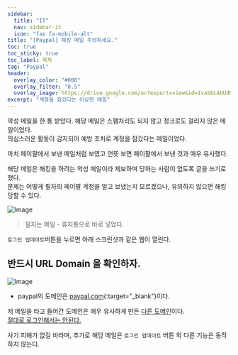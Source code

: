 ```yaml
---
sidebar:
  title: "IT"
  nav: sidebar-it
  icon: "fas fa-mobile-alt"
title: "[Paypal] 해킹 메일 주의하세요."
toc: true
toc_sticky: true
toc_label: 목차
tag: "Paypal"
header:
  overlay_color: "#000"
  overlay_filter: "0.5"
  overlay_image: https://drive.google.com/uc?export=view&id=1vaSbLAUUdMLg1KCKChGNbKdptqDdo6Mr
excerpt: "계정을 잠갔다는 이상한 메일"
---
```

악성 메일을 한 통 받았다. 해당 메일은 스팸처리도 되지 않고 정크로도 걸리지 않은 메일이었다.    
의심스러운 활동이 감지되어 예방 조치로 계정을 잠갔다는 메일이었다.  

마치 페이팔에서 보낸 메일처럼 보였고 언뜻 보면 페이팔에서 보낸 것과 매우 유사했다.  

해당 메일은 해킹을 하려는 악성 메일이라 제보하며 당하는 사람이 없도록 글을 쓰기로 했다.  
문제는 어떻게 필자의 페이팔 계정을 알고 보냈는지 모르겠으나, 유의하지 않으면 해킹 당할 수 있다. 

![Image](https://drive.google.com/uc?export=view&id=1MSVQTxbAsCIhjkm4l7CDmTWuMF49rZzE)

> 필자는 메일 - 휴지통으로 바로 넣었다.

`로그인 업데이트`버튼을 누르면 아래 스크린샷과 같은 웹이 열린다.

## 반드시 URL Domain 을 확인하자.

![Image](https://drive.google.com/uc?export=view&id=1UUYj-HYChbFyZQJzQc2jTZkE1AkaSSuq)


- paypal의 도메인은 [<i class="fas fa-link"></i> paypal.com](https://www.paypal.com/){:target="_blank"}이다.

저 메일을 타고 들어간 도메인은 매우 유사하게 만든 <u>다른 도메인</u>이다.  
<u>절대로 로그인해서는 안된다.</u>  

사기 피해가 없길 바라며, 추가로 해당 메일은 `로그인 업데이트` 버튼 외 다른 기능은 동작하지 않는다.

